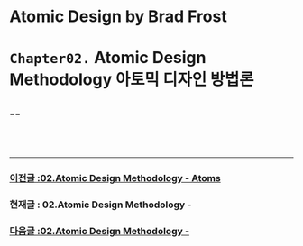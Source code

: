 # Atomic Design by Brad Frost

# `Chapter02.` Atomic Design Methodology 아토믹 디자인 방법론

## **--**

<br/>
<br/>

---

### [이전글 :02.Atomic Design Methodology - Atoms](./02-AtomicDesignMethodology-02.md)

### 현재글 : 02.Atomic Design Methodology -

### [다음글 :02.Atomic Design Methodology - ](./02-AtomicDesignMethodology-04.md)
